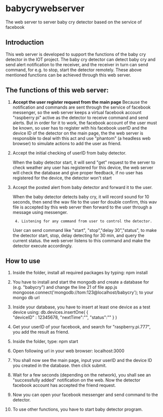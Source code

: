 # babycrywebserver
The web server to server baby cry detector based on the service of facebook
## Introduction
This web server is developed to support the functions of the baby cry detector in the IOT project.
The baby cry detector can detect baby cry and send alert notification to the receiver, and the receiver in turn can send command, for e.g. to stop, start the detector remotely.
These above mentioned functions can be achieved through this web server.

## The functions of this web server:

1. **Accept the user register request from the main page**
   Because the notification and commands are sent through the service of facebook messenger, so the web server keeps a virtual facebook account "raspberry pi" active as the detector to receive command and send alerts. But in order for it to work, the facebook account of the user must be known, so user has to register with his facebook userID and the device ID of the detector on the main page, the the web server is responsible to deal with this act and use "phantom" (a headless web browser) to simulate actions to add the user as friend.

2. Accept the initial checking of userID from baby detector.

   When the baby detector start, it will send "get" request to the server to check weather any user has registered for this device, the web server will check the database and give proper feedback, if no user has registered for the device, the detector won't start

3. Accept the posted alert from baby detector and forward it to the user.

   When the baby detector detects baby cry, it will record sound for 10 seconds, then send the wav file to the user for double confirm, this wav file is accepted by this web server then forward to the user through a message using messenger.

		4. Listening for any command from user to control the detector.
   User can send command like "start", "stop","delay 30","status", to make the detector start, stop, delay detecting for 30 min, and query the current status. the web server listens to this command and make the detector execute accordingly.

## How to use
1. Inside the folder, install all required packages by typing:
npm install

2. You have to install and start the mongodb and create a database for (e.g. "babycry") and change the line 21 of file app.js
mongoose.connect('mongodb://tom:123@localhost/babycry');
to your mongo db url

3. Inside your database, you have to insert at least one device as a test device using:
db.devices.insertOne(
   { 	
   "deviceID" : 12345678,
	"nextTime":"",
	"status":""
	}
)

4. Get your userID of your facebook, and search for "raspberry.pi.777", you add the result as friend.
5. Inside the folder, type:
   npm start
6. Open following url in your web browser:
   localhost:3000
7. You shall now see the main page, input your userID and the device ID you created in the database. then click submit.

8. Wait for a few seconds (depending on the network), you shall see an "successfully added" notification on the web. Now the detector facebook account has accepted the friend request.

9. Now you can open your facebook messenger and send command to the detector.
10. To use other functions, you have to start baby detector program.



